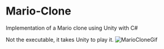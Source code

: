 # Mario-Clone
Implementation of a Mario clone using Unity with C# 

Not the executable, it takes Unity to play it.
![MarioCloneGif](https://user-images.githubusercontent.com/74788707/128614880-7490ba9b-390b-40a7-ba2f-eb392e37dfe3.gif)
